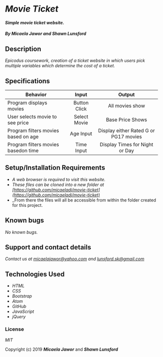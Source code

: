 # _Movie Ticket_

#### _Simple movie ticket website._

#### _By **Micaela Jawor** and **Shawn Lunsford**_

## Description

_Epicodus coursework, creation of a ticket website in which users pick multiple variables which determine the cost of a ticket._

## Specifications

| Behavior | Input | Output |
| - | :-: | :-: |
| Program displays movies | Button Click | All movies show |
| User selects movie to see price | Select Movie | Base Price Shows |
| Program filters movies based on age | Age Input | Display either Rated G or PG17 movies |
| Program filters movies basedon time | Time Input | Display Times for Night or Day |


## Setup/Installation Requirements

* _A web browser is required to visit this website._
* _These files can be cloned into a new folder at [https://github.com/micaeladj/movie-ticket](https://github.com/micaeladj/movie-ticket)_
* _From there the files will all be accessible from within the folder created for this project.

## Known bugs

_No known bugs._

## Support and contact details

_Contact us at [micaelajawor@yahoo.com](micaelajawor@yahoo.com) and [lunsford.sk@gmail.com](lunsford.sk@gmail.com)_

## Technologies Used

* _HTML_
* _CSS_
* _Bootstrap_
* _Atom_
* _GitHub_
* _JavaScript_
* _jQuery_

### License

*MIT*

Copyright (c) 2019 **_Micaela Jawor_** and **_Shawn Lunsford_**
